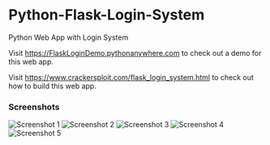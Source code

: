 # Python-Flask-Login-System
Python Web App with Login System

Visit <a href="https://FlaskLoginDemo.pythonanywhere.com" target="_blank">https://FlaskLoginDemo.pythonanywhere.com</a> to check out a demo for this web app.

Visit <a href="https://www.crackersploit.com/flask_login_system.html" target="_blank">https://www.crackersploit.com/flask_login_system.html</a> to check out how to build this web app.

<h3 class="subTitle">Screenshots</h3>
<img height:"600px" width:"300px" src="https://www.crackersploit.com/images/flaskLoginDemo/Screenshot1.jpg" alt="Screenshot 1">
<img height:"600px" width:"300px" src="https://www.crackersploit.com/images/flaskLoginDemo/Screenshot2.jpg" alt="Screenshot 2">
<img height:"600px" width:"300px" src="https://www.crackersploit.com/images/flaskLoginDemo/Screenshot3.jpg" alt="Screenshot 3">
<img height:"600px" width:"300px" src="https://www.crackersploit.com/images/flaskLoginDemo/Screenshot4.jpg" alt="Screenshot 4">
<img height:"600px" width:"300px" src="https://www.crackersploit.com/images/flaskLoginDemo/Screenshot5.jpg" alt="Screenshot 5">
     
